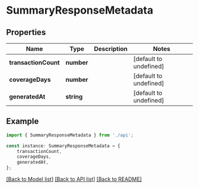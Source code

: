 # SummaryResponseMetadata


## Properties

Name | Type | Description | Notes
------------ | ------------- | ------------- | -------------
**transactionCount** | **number** |  | [default to undefined]
**coverageDays** | **number** |  | [default to undefined]
**generatedAt** | **string** |  | [default to undefined]

## Example

```typescript
import { SummaryResponseMetadata } from './api';

const instance: SummaryResponseMetadata = {
    transactionCount,
    coverageDays,
    generatedAt,
};
```

[[Back to Model list]](../README.md#documentation-for-models) [[Back to API list]](../README.md#documentation-for-api-endpoints) [[Back to README]](../README.md)
